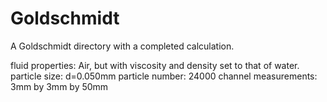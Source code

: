 # Goldschmidt
A Goldschmidt directory with a completed calculation.

fluid properties: Air, but with viscosity and density set to that of water.
particle size: d=0.050mm
particle number: 24000
channel measurements: 3mm by 3mm by 50mm
